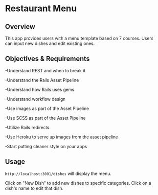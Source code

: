 # Restaurant Menu

## Overview

This app provides users with a menu template based on 7 courses.  Users can input new dishes and edit existing ones.

## Objectives & Requirements

-Understand REST and when to break it

-Understand the Rails Asset Pipeline

-Understand how Rails uses gems

-Understand workflow design

-Use images as part of the Asset Pipeline

-Use SCSS as part of the Asset Pipeline

-Utilize Rails redirects

-Use Heroku to serve up images from the asset pipeline

-Start putting cleaner style on your apps

## Usage

` http://localhost:3001/dishes ` will display the menu.

Click on "New Dish" to add new dishes to specific categories. Click on a dish's name to edit that dish.
